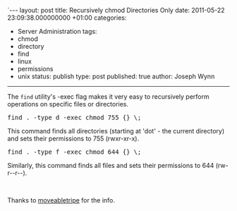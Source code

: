 `---
layout: post
title: Recursively chmod Directories Only
date: 2011-05-22 23:09:38.000000000 +01:00
categories:
- Server Administration
tags:
- chmod
- directory
- find
- linux
- permissions
- unix
status: publish
type: post
published: true
author: Joseph Wynn
---
<p>The <code>find</code> utility's -exec flag makes it very easy to recursively perform operations on specific files or directories.</p>
<pre>find . -type d -exec chmod 755 {} \;</pre>
<p>This command finds all directories (starting at 'dot' - the current directory) and sets their permissions to 755 (rwxr-xr-x).</p>
<pre>find . -type f -exec chmod 644 {} \;</pre>
<p>Similarly, this command finds all files and sets their permissions to 644 (rw-r--r--).</p>
<p>&nbsp;</p>
<p>Thanks to <a href="http://movabletripe.com/archive/recursively-chmod-directories-only/">moveabletripe</a> for the info.</p>
